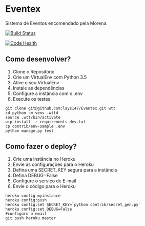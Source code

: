 # Eventex

Sistema de Eventos encomendado pela Morena.

[![Build Status](https://travis-ci.org/lays147/Eventex.svg?branch=master)](https://travis-ci.org/lays147/Eventex)

[![Code Health](https://landscape.io/github/lays147/Eventex/master/landscape.svg?style=flat)](https://landscape.io/github/lays147/Eventex/master)

## Como desenvolver?
1.  Clone o Repositório
2. Crie um VirtualEnv com Python 3.5
3. Ative o seu VirtualEnv
4. Instale as dependências
5. Configure a instância com o .env
6. Execute os testes
```console
git clone git@github.com:lays147/Eventex.git wtt
cd python -m venv .wttd
source .wtt/bin/activate
pip install -r requirements-dev.txt
cp contrib/env-sample .env
python manage.py test
```
## Como fazer o deploy?
1. Crie uma instância no Heroku
2. Envie as configurações para o Heroku
3. Defina uma SECRET_KEY segura para a instância
4. Defina DEBUG=False
5. Configure o serviço de E-mail
6. Envie o código para o Heroku
```
heroku config myinstance
heroku config:push
heroku config:set SECRET_KEY=`python contrib/secret_gen.py`
heroku config:set DEBUG=False
#configuro o email
git push heroku master
```